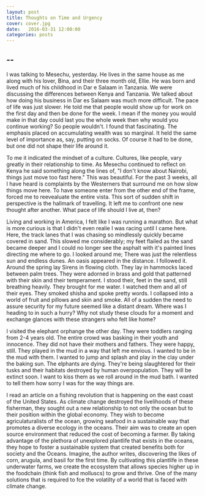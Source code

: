 ```yaml
---
layout: post
title: Thoughts on Time and Urgency
cover: cover.jpg
date:   2016-03-31 12:00:00
categories: posts
---
```


## --


I was talking to Mesechu, yesterday. He lives in the same house as me along with his lover, Bina, and their three month old, Ellie. He was born and lived much of his childhood in Dar e Salaam in Tanzania. We were discussing the differences between Kenya and Tanzania. We talked about how doing his business in Dar es Salaam was much more difficult. The pace of life was just slower. He told me that people would show up for work on the first day and then be done for the week. I mean if the money you would make in that day could last you the whole week then why would you continue working? So people wouldn't. I found that fascinating. The emphasis placed on accumulating wealth was so marginal. It held the same level of importance as, say, putting on socks. Of course it had to be done, but one did not shape their life around it. 

To me it indicated the mindset of a culture. Cultures, like people, vary greatly in their relationship to time. As Mesechu continued to reflect on Kenya he said something along the lines of, "I don't know about Nairobi, things just move too fast here." This was beautiful. For the past 3 weeks, all I have heard is complaints by the Westerners that surround me on how slow things move here. To have someone enter from the other end of the frame, forced me to reevealuate the entire vista. This sort of sudden shift in perspective is the hallmark of travelling. It left me to confront one new thought after another. What pace of life should I live at, then? 

Living and working in America, I felt like I was running a marathon. But what is more curious is that I didn't even realie I was racing until I came here. Here, the track lanes that I was chasing so mindlessly quickly became covered in sand. This slowed me considerably; my feet flailed as the sand became deeper and I could no longer see the asphalt with it's painted lines directing me where to go. I looked around me; There was just the relentless sun and endless dunes. An oasis appeared in the distance. I followed it. Around the spring lay Sirens in flowing cloth. They lay in hammocks laced between palm trees. They were adorned in brass and gold that patterned with their skin and their temperament. I stood their, feet in the sand, still breathing heavily. They brought for me water. I watched them and all of their eyes. They smoked shisha and spoke pretty words. I collapsed into a world of fruit and pillows and skin and smoke. All of a sudden the need to assure security for my future seemed like a distant dream. Where was I heading to in such a hurry? Why not study these clouds for a moment and exchange glances with these strangers who felt like home?


I visited the elephant orphange the other day. They were toddlers ranging from 2-4 years old. The entire crowd was basking in their youth and innocence. They did not have their mothers and fathers. They were happy, still. They played in the mud in a way that left me envious. I wanted to be in the mud with them. I wanted to jump and splash and play in the clay under the baking sun. The elphants are dying. They're being slaughtered for their tusks and their habitats destroyed by human overpopulation. They will be extinct soon. I want to kiss them as we roll around in the mud bath. I wanted to tell them how sorry I was for the way things are. 

I read an article on a fishing revolution that is happening on the east coast of the United States. As climate change destroyed the livelihoods of these fisherman, they sought out a new relationship to not only the ocean but to their position within the global economy. They wish to become agriculaturalists of the ocean, growing seafood in a sustainable way that promotes a diverse ecology in the oceans. Their aim was to create an open source environment that reduced the cost of becoming a farmer. By taking advantage of the plethora of unexplored plantlife that exists in the oceans, they hope to foster a sustainable system that created benefits both for society and the Oceans. Imagine, the author writes, discovering the likes of corn, arugula, and basil for the first time. By cultivating this plantlife in these underwater farms, we create the ecosystem that allows species higher up in the foodchain (think fish and molluscs) to grow and thrive. One of the many solutions that is required to fce the volatilty of a world that is faced with climate change.  
